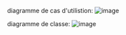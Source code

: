 diagramme de cas d'utilistion: 
![image](https://github.com/IsmailOuali/O-PEP-V2/assets/109187438/b71b77c2-aea8-4879-9d5c-c2ac308ef684)

diagramme de classe: 
![image](https://github.com/IsmailOuali/O-PEP-V2/assets/109187438/00e10bc0-9159-474f-8c08-7c986572494a)

